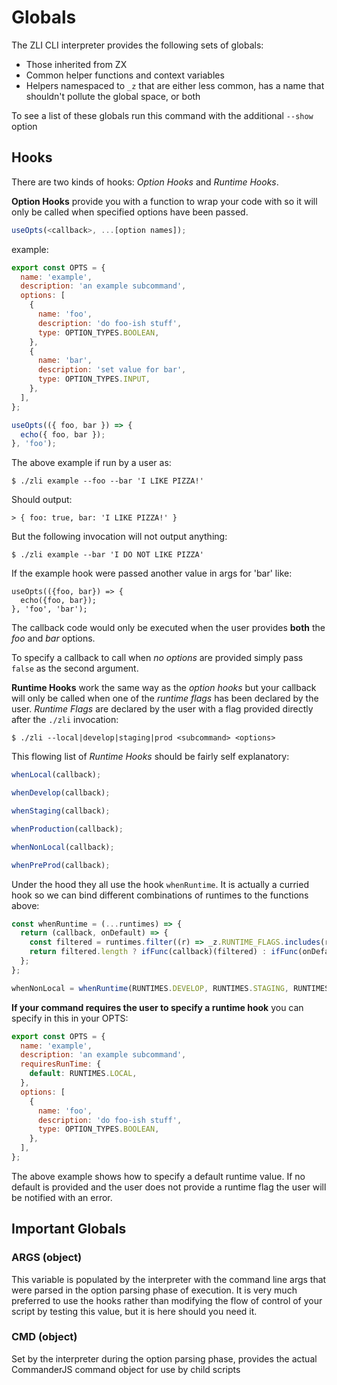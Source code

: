 # Globals

The ZLI CLI interpreter provides the following sets of globals:

- Those inherited from ZX
- Common helper functions and context variables
- Helpers namespaced to `_z` that are either less common, has a name that shouldn't pollute the global space, or both

To see a list of these globals run this command with the additional `--show` option

## Hooks

There are two kinds of hooks: _Option Hooks_ and _Runtime Hooks_.

**Option Hooks** provide you with a function to wrap your code with so it will
only be called when specified options have been passed.

```javascript
useOpts(<callback>, ...[option names]);
```

example:

```javascript
export const OPTS = {
  name: 'example',
  description: 'an example subcommand',
  options: [
    {
      name: 'foo',
      description: 'do foo-ish stuff',
      type: OPTION_TYPES.BOOLEAN,
    },
    {
      name: 'bar',
      description: 'set value for bar',
      type: OPTION_TYPES.INPUT,
    },
  ],
};

useOpts(({ foo, bar }) => {
  echo({ foo, bar });
}, 'foo');
```

The above example if run by a user as:

```
$ ./zli example --foo --bar 'I LIKE PIZZA!'
```

Should output:

```
> { foo: true, bar: 'I LIKE PIZZA!' }
```

But the following invocation will not output anything:

```
$ ./zli example --bar 'I DO NOT LIKE PIZZA'
```

If the example hook were passed another value in args for 'bar' like:

```
useOpts(({foo, bar}) => {
  echo({foo, bar});
}, 'foo', 'bar');
```

The callback code would only be executed when the user provides **both** the _foo_ and
_bar_ options.

To specify a callback to call when _no options_ are provided simply pass `false` as the second argument.

**Runtime Hooks** work the same way as the _option hooks_ but your callback will only
be called when one of the _runtime flags_ has been declared by the user. _Runtime Flags_ are declared by
the user with a flag provided directly after the `./zli` invocation:

```
$ ./zli --local|develop|staging|prod <subcommand> <options>
```

This flowing list of _Runtime Hooks_ should be fairly self explanatory:

```javascript
whenLocal(callback);

whenDevelop(callback);

whenStaging(callback);

whenProduction(callback);

whenNonLocal(callback);

whenPreProd(callback);
```

Under the hood they all use the hook `whenRuntime`. It is actually a curried hook so we can bind different combinations of runtimes to the functions above:

```javascript
const whenRuntime = (...runtimes) => {
  return (callback, onDefault) => {
    const filtered = runtimes.filter((r) => _z.RUNTIME_FLAGS.includes(r));
    return filtered.length ? ifFunc(callback)(filtered) : ifFunc(onDefault)();
  };
};

whenNonLocal = whenRuntime(RUNTIMES.DEVELOP, RUNTIMES.STAGING, RUNTIMES.PRODUCTION);
```

**If your command requires the user to specify a runtime hook** you can specify in this in your OPTS:

```javascript
export const OPTS = {
  name: 'example',
  description: 'an example subcommand',
  requiresRunTime: {
    default: RUNTIMES.LOCAL,
  },
  options: [
    {
      name: 'foo',
      description: 'do foo-ish stuff',
      type: OPTION_TYPES.BOOLEAN,
    },
  ],
};
```

The above example shows how to specify a default runtime value. If no default is provided and the user does not provide
a runtime flag the user will be notified with an error.

## Important Globals

### ARGS (object)

This variable is populated by the interpreter with the command line args that were parsed in the option parsing phase of execution. It is
very much preferred to use the hooks rather than modifying the flow of control of your
script by testing this value, but it is here should you need it.

### CMD (object)

Set by the interpreter during the option parsing phase, provides the actual CommanderJS command object for use by child scripts
